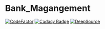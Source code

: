 # Bank_Magangement

[![CodeFactor](https://www.codefactor.io/repository/github/saurav-navdhare/bank_management/badge)](https://www.codefactor.io/repository/github/saurav-navdhare/bank_management)  [![Codacy Badge](https://app.codacy.com/project/badge/Grade/6f78e44f9dc44dfa9068cdd42c22102b)](https://www.codacy.com/gh/Saurav-Navdhare/Bank_Management/dashboard?utm_source=github.com&amp;utm_medium=referral&amp;utm_content=Saurav-Navdhare/Bank_Management&amp;utm_campaign=Badge_Grade)  [![DeepSource](https://deepsource.io/gh/Saurav-Navdhare/Bank_Management.svg/?label=active+issues&show_trend=true)](https://deepsource.io/gh/Saurav-Navdhare/Bank_Management/?ref=repository-badge)
